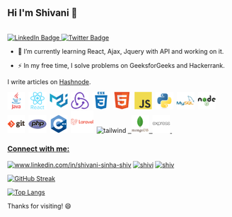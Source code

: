 ## Hi I'm Shivani 👋

<img src="https://komarev.com/ghpvc/?username=chiragha&style=flat-square&color=blue" alt=""/>


<!--
**chiragha/chiragha** is a ✨ _special_ ✨ repository because its `README.md` (this file) appears on your GitHub profile. -->
<div id="badges">
  <a href="https://www.linkedin.com/in/shivani-sinha-shiv/">
    <img src="https://img.shields.io/badge/LinkedIn-blue?style=for-the-badge&logo=linkedin&logoColor=white" alt="LinkedIn Badge"/>
  </a>
  <a href="https://x.com/S_sinha30">
    <img src="https://img.shields.io/badge/Twitter-blue?style=for-the-badge&logo=twitter&logoColor=white" alt="Twitter Badge"/>
  </a>
 
</div>

- :seedling: I’m currently learning React, Ajax, Jquery with API and working on it.

- :zap: In my free time, I solve problems on GeeksforGeeks and Hackerrank.

I write articles on [Hashnode](https://chiragha.hashnode.dev/). 




<div>
  <img src="https://github.com/devicons/devicon/blob/master/icons/java/java-original-wordmark.svg" title="Java" alt="Java" width="40" height="40"/>&nbsp;
  <img src="https://github.com/devicons/devicon/blob/master/icons/react/react-original-wordmark.svg" title="React" alt="React" width="40" height="40"/>&nbsp;
  <img src="https://github.com/devicons/devicon/blob/master/icons/materialui/materialui-original.svg" title="Material UI" alt="Material UI" width="40" height="40"/>&nbsp;
  <img src="https://github.com/devicons/devicon/blob/master/icons/redux/redux-original.svg" title="Redux" alt="Redux " width="40" height="40"/>&nbsp;
  <img src="https://github.com/devicons/devicon/blob/master/icons/css3/css3-plain-wordmark.svg"  title="CSS3" alt="CSS" width="40" height="40"/>&nbsp;
  <img src="https://github.com/devicons/devicon/blob/master/icons/html5/html5-original.svg" title="HTML5" alt="HTML" width="40" height="40"/>&nbsp;
  <img src="https://github.com/devicons/devicon/blob/master/icons/javascript/javascript-original.svg" title="JavaScript" alt="JavaScript" width="40" height="40"/>&nbsp;
  <img src="https://github.com/devicons/devicon/blob/master/icons/python/python-original.svg" title="Gatsby"  alt="Python" width="40" height="40"/>&nbsp;
  <img src="https://github.com/devicons/devicon/blob/master/icons/mysql/mysql-original-wordmark.svg" title="MySQL"  alt="MySQL" width="40" height="40"/>&nbsp;
  <img src="https://github.com/devicons/devicon/blob/master/icons/nodejs/nodejs-original-wordmark.svg" title="NodeJS" alt="NodeJS" width="40" height="40"/>&nbsp;
  <img src="https://github.com/devicons/devicon/blob/master/icons/git/git-original-wordmark.svg" title="Git" **alt="Git" width="40" height="40"/>&nbsp;
  <img src="https://raw.githubusercontent.com/devicons/devicon/master/icons/php/php-original.svg" alt="php" width="40" height="40"/>&nbsp;
  <img src="https://raw.githubusercontent.com/devicons/devicon/master/icons/cplusplus/cplusplus-original.svg" alt="cplusplus" width="40" height="40"/>&nbsp;
  <img src="https://github.com/devicons/devicon/blob/master/icons/laravel/laravel-original-wordmark.svg" title="Laravel" alt="Laravel" width="50" height="50"/>&nbsp;
  <img src="https://www.vectorlogo.zone/logos/tailwindcss/tailwindcss-icon.svg" alt="tailwind" width="40" height="40"/> </a> <a href="https://www.tensorflow.org" target="_blank" rel="noreferrer">&nbsp;
   <img src="https://raw.githubusercontent.com/devicons/devicon/master/icons/mongodb/mongodb-original-wordmark.svg" alt="mongodb" width="40" height="40"/>&nbsp;
   <img src="https://raw.githubusercontent.com/devicons/devicon/master/icons/express/express-original-wordmark.svg" alt="express" width="40" height="40"/>&nbsp;
     


</div>



<h3 align="left">Connect with me:</h3>
<p align="left">
<a href="https://www.linkedin.com/in/shivani-sinha-shiv" target="blank"><img align="center" src="https://cdn.jsdelivr.net/npm/simple-icons@3.0.1/icons/linkedin.svg" alt="www.linkedin.com/in/shivani-sinha-shiv" height="30" width="40" /></a>
<a href="https://www.hackerrank.com/profile/ssaritassinha" target="blank"><img align="center" src="https://cdn.jsdelivr.net/npm/simple-icons@3.0.1/icons/hackerrank.svg" alt="shivi" height="30" width="40" /></a>
<a href="https://www.geeksforgeeks.org/user/shiviweguar/" target="blank"><img align="center" src="https://cdn.jsdelivr.net/npm/simple-icons@3.0.1/icons/geeksforgeeks.svg" alt="shiv" height="30" width="40" /></a>
</p>

[![GitHub Streak](http://github-readme-streak-stats.herokuapp.com?user=chiragha&theme=dark&background=000000)](https://git.io/streak-stats)





[![Top Langs](https://github-readme-stats.vercel.app/api/top-langs/?username=chiragha&layout=compact&theme=vision-friendly-dark)](https://github.com/chiragha/github-readme-stats)


Thanks for visiting! 😄
